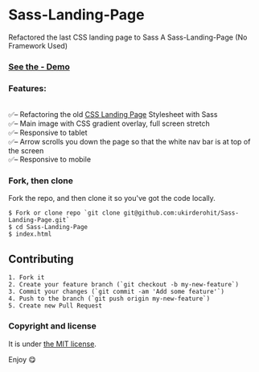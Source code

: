 ﻿# Sass-Landing-Page

Refactored the last CSS landing page to Sass
A Sass-Landing-Page (No Framework Used)

### [See the - Demo](https://ukirderohit.com/Sass-Landing-Page/)


### Features:

<br>:white_check_mark:– Refactoring the old [CSS Landing Page](https://ukirderohit.com/CSS-Landing-Page/) Stylesheet with Sass
<br>:white_check_mark:– Main image with CSS gradient overlay, full screen stretch
<br>:white_check_mark:– Responsive to tablet<br>
:white_check_mark:– Arrow scrolls you down the page so that the white nav bar is at top of the screen
<br>:white_check_mark:– Responsive to mobile<br>


### Fork, then clone

Fork the repo, and then clone it so you've got the code locally.

```
$ Fork or clone repo `git clone git@github.com:ukirderohit/Sass-Landing-Page.git`
$ cd Sass-Landing-Page
$ index.html
```

## Contributing
```
1. Fork it
2. Create your feature branch (`git checkout -b my-new-feature`)
3. Commit your changes (`git commit -am 'Add some feature'`)
4. Push to the branch (`git push origin my-new-feature`)
5. Create new Pull Request
```
### Copyright and license

It is under [the MIT license](/LICENSE).

Enjoy :yum:

